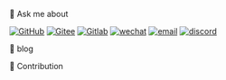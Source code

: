 <!-- ![wuxin0011 GitHub stats](https://github-readme-stats.vercel.app/api?username=wuxin0011&show_icons=true) -->

💬 Ask me about

[![GitHub](https://img.shields.io/static/v1?label=Github&message=me&color=lightgrey)]()
[![Gitee](https://img.shields.io/static/v1?label=Gitee&message=me&color=red)]()
[![Gitlab](https://img.shields.io/static/v1?label=Gitlab&message=me&color=yellowgreen)]()
[![wechat](https://img.shields.io/static/v1?label=Wechat&message=me&color=brightgreen)]()
[![email](https://img.shields.io/static/v1?label=QQ&message=email&color=blue)]()
[![discord](https://img.shields.io/static/v1?label=discord&message=chat&color=blueviolet)]()

📝 blog

🚀 Contribution

<!-- <picture>
  <source media="(prefers-color-scheme: dark)" srcset="./assets/contribution-snake-dark.svg" />
  <source media="(prefers-color-scheme: light)" srcset="./assets/contribution-snake.svg" />
  <img alt="github-snake" src="./assets/contribution-snake.svg" />
</picture> -->
